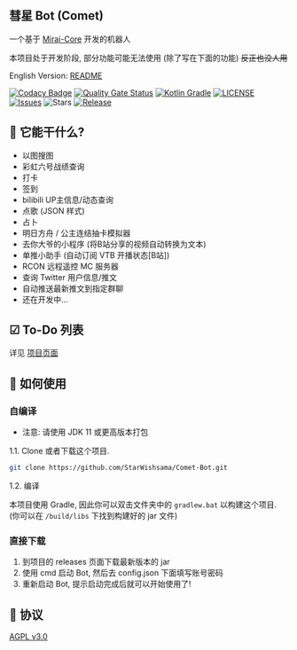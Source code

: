 ## 彗星 Bot (Comet)

一个基于 [Mirai-Core](https://github.com/mamoe/mirai) 开发的机器人

本项目处于开发阶段, 部分功能可能无法使用 (除了写在下面的功能) ~~反正也没人用~~

English Version: [README](https://github.com/StarWishsama/Comet-Bot/blob/mirai/README_en.md)

[![Codacy Badge](https://app.codacy.com/project/badge/Grade/b26348aabf51452195dbc14846accd86)](https://www.codacy.com/manual/StarWishsama/Comet-Bot?utm_source=github.com&amp;utm_medium=referral&amp;utm_content=StarWishsama/Comet-Bot&amp;utm_campaign=Badge_Grade)
[![Quality Gate Status](https://sonarcloud.io/api/project_badges/measure?project=StarWishsama_Nameless-Bot&metric=alert_status)](https://sonarcloud.io/dashboard?id=StarWishsama_Nameless-Bot)
[![Kotlin Gradle](https://github.com/StarWishsama/Comet-Bot/workflows/Kotlin%20Gradle/badge.svg)](https://github.com/StarWishsama/Comet-Bot/actions/)
[![LICENSE](https://img.shields.io/github/license/StarWishsama/Comet-Bot.svg?style=popout)](https://github.com/StarWishsama/Comet-Bot/blob/master/LICENSE)
[![Issues](https://img.shields.io/github/issues/StarWishsama/Comet-Bot.svg?style=popout)](https://github.com/StarWishsama/Comet-Bot/issues)
![Stars](https://img.shields.io/github/stars/starwishsama/Comet-Bot)
[![Release](https://img.shields.io/github/v/release/StarWishSama/Comet-Bot?include_prereleases)](https://github.com/StarWishsama/Comet-Bot/releases)

## 🎉 它能干什么?
* 以图搜图
* 彩虹六号战绩查询
* 打卡
* 签到
* bilibili UP主信息/动态查询
* 点歌 (JSON 样式)
* 占卜
* 明日方舟 / 公主连结抽卡模拟器
* 去你大爷的小程序 (将B站分享的视频自动转换为文本)
* 单推小助手 (自动订阅 VTB 开播状态[B站])
* RCON 远程遥控 MC 服务器
* 查询 Twitter 用户信息/推文
* 自动推送最新推文到指定群聊
* 还在开发中...

## ☑ To-Do 列表
详见 [项目页面](https://github.com/StarWishsama/Comet-Bot/projects/2)

## 💽 如何使用

### 自编译

- 注意: 请使用 JDK 11 或更高版本打包

1.1. Clone 或者下载这个项目.

```bash
git clone https://github.com/StarWishsama/Comet-Bot.git
```

1.2. 编译

本项目使用 Gradle, 因此你可以双击文件夹中的 `gradlew.bat` 以构建这个项目.
(你可以在 `/build/libs` 下找到构建好的 jar 文件)

### 直接下载
1. 到项目的 releases 页面下载最新版本的 jar
2. 使用 cmd 启动 Bot, 然后去 config.json 下面填写账号密码
3. 重新启动 Bot, 提示启动完成后就可以开始使用了!

## 📜 协议 
[AGPL v3.0](https://github.com/StarWishsama/Comet-Bot/blob/master/LICENSE)
